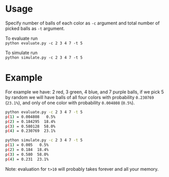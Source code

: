 # Usage

Specify number of balls of each color as `-c` argument and total number of picked balls as `-t` argument. 

To evaluate run  
`python evaluate.py -c 2 3 4 7 -t 5`

To simulate run  
`python simulate.py -c 2 3 4 7 -t 5`

# Example

For example we have: 2 red, 3 green, 4 blue, and 7 purple balls, if we pick 5 by random we will have balls of all four colors with probability `0.230769` (`23.1%`), and only of one color with probability `0.004808` (`0.5%`).

```bash
python evaluate.py -c 2 3 4 7 -t 5
p(1) = 0.004808   0.5%
p(2) = 0.184295  18.4%
p(3) = 0.580128  58.0%
p(4) = 0.230769  23.1%

python simulate.py -c 2 3 4 7 -t 5
p(1) = 0.005   0.5%
p(2) = 0.184  18.4%
p(3) = 0.580  58.0%
p(4) = 0.231  23.1%
```

Note: evaluation for `t>10` will probably takes forever and all your memory.